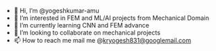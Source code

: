 - 👋 Hi, I’m @yogeshkumar-amu
- 👀 I’m interested in FEM and ML/AI projects from Mechanical Domain
- 🌱 I’m currently learning CNN and FEM advance
- 💞️ I’m looking to collaborate on mechanical projects
- 📫 How to reach me mail me @kryogesh831@googlemail.com

<!---
yogeshkumar-amu/yogeshkumar-amu is a ✨ special ✨ repository because its `README.md` (this file) appears on your GitHub profile.
You can click the Preview link to take a look at your changes.
--->
